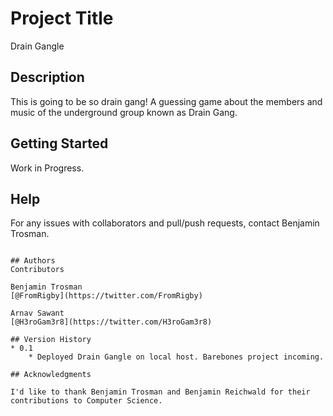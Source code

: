 # Project Title

Drain Gangle

## Description

This is going to be so drain gang! A guessing game about the members and music of the underground group known as Drain Gang.

## Getting Started
Work in Progress.


## Help
For any issues with collaborators and pull/push requests, contact Benjamin Trosman.
```

## Authors
Contributors

Benjamin Trosman
[@FromRigby](https://twitter.com/FromRigby)

Arnav Sawant
[@H3roGam3r8](https://twitter.com/H3roGam3r8)

## Version History
* 0.1
    * Deployed Drain Gangle on local host. Barebones project incoming.

## Acknowledgments

I'd like to thank Benjamin Trosman and Benjamin Reichwald for their contributions to Computer Science.
